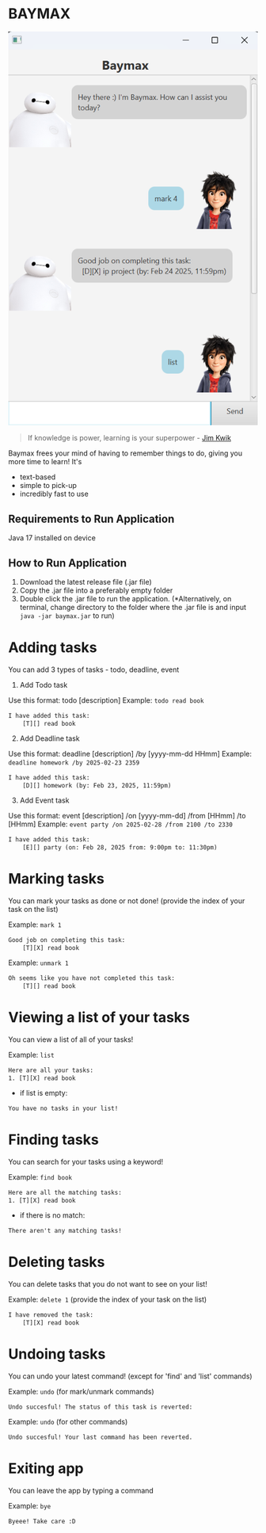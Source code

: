 # BAYMAX

![Baymax Screenshot](Ui.png)

> If knowledge is power, learning is your superpower - [Jim Kwik](https://iamfearlesssoul.com/jim-kwik-quotes/)

Baymax frees your mind of having to remember things to do, giving you more time to learn! It's

- text-based
- simple to pick-up
- incredibly fast to use

## Requirements to Run Application

Java 17 installed on device

## How to Run Application

1. Download the latest release file (.jar file)
2. Copy the .jar file into a preferably empty folder
3. Double click the .jar file to run the application.
   (*Alternatively, on terminal, change directory to the folder where the .jar file is and input `java -jar baymax.jar` to run)

# Adding tasks

You can add 3 types of tasks - todo, deadline, event

1) Add Todo task

Use this format: todo [description]
Example: `todo read book`

```
I have added this task:
    [T][] read book
```

2) Add Deadline task

Use this format: deadline [description] /by [yyyy-mm-dd HHmm] 
Example: `deadline homework /by 2025-02-23 2359`

```
I have added this task:
    [D][] homework (by: Feb 23, 2025, 11:59pm)
```

3) Add Event task

Use this format: event [description] /on [yyyy-mm-dd] /from [HHmm] /to [HHmm]
Example: `event party /on 2025-02-28 /from 2100 /to 2330`

```
I have added this task:
    [E][] party (on: Feb 28, 2025 from: 9:00pm to: 11:30pm)
```

# Marking tasks

You can mark your tasks as done or not done!
(provide the index of your task on the list)

Example: `mark 1` 

```
Good job on completing this task:
    [T][X] read book
```

Example: `unmark 1`

```
Oh seems like you have not completed this task:
    [T][] read book
```

# Viewing a list of your tasks

You can view a list of all of your tasks!

Example: `list`

```
Here are all your tasks:
1. [T][X] read book 
```

* if list is empty:
```
You have no tasks in your list!
```

# Finding tasks

You can search for your tasks using a keyword!

Example: `find book`

```
Here are all the matching tasks:
1. [T][X] read book 
```

* if there is no match:
```
There aren't any matching tasks!
```

# Deleting tasks

You can delete tasks that you do not want to see on your list!

Example: `delete 1`
(provide the index of your task on the list)

```
I have removed the task:
    [T][X] read book
```

# Undoing tasks

You can undo your latest command! (except for 'find' and 'list' commands)

Example: `undo` (for mark/unmark commands)

```
Undo succesful! The status of this task is reverted:
```

Example: `undo` (for other commands)

```
Undo succesful! Your last command has been reverted.
```

# Exiting app

You can leave the app by typing a command

Example: `bye`

```
Byeee! Take care :D
```
